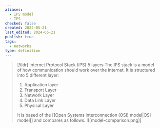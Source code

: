 ```yaml
---
aliases:
  - IPS model
  - IPS
checked: false
created: 2024-05-21
last_edited: 2024-05-21
publish: true
tags:
  - networks
type: definition
---
```

>[!tldr] Internet Protocol Stack (IPS) 5 layers
>The IPS stack is a model of how communication should work over the internet. It is structured into 5 different layer:
>1. Application layer
>2. Transport Layer
>3. Network Layer
>4. Data Link Layer
>5. Physical Layer
>
>It is based of the [[Open Systems interconnection (OSI) model|OSI model]] and compares as follows.
>![[model-comparison.png]]

